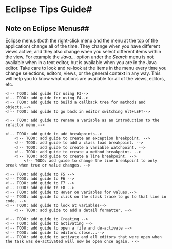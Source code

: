 # Eclipse Tips Guide#

## Note on Eclipse Menus##
Eclipse menus (both the right-click menu and the menu at the top of the application) change all of
the time. They change when you have different views active, and they also change when you select 
different items within the view. For example the _Java..._ option under the _Search_ menu is not 
available when in a text editor, but is available when you are in the Java editor. Take care to 
look and re-look at the items in the menu every time you change selections, editors, views, or 
the general context in any way. This will help you to know what options are available for all of 
the views, editors, etc.



<!-- TODO: add guide to menu item help> tips and tricks - read it.-->
<!-- TODO: add guide to change what tasks show up in the task view. -->
<!-- TODO: add guide to change what you are warned about in the java compiler. -->
<!-- TODO: add guide to Format code !!!-->
<!-- TODO: add guide to quickly move between objects by their relationship to each other. -->
    <!-- TODO: add guide for using F3-->
    <!-- TODO: add guide for using F4-->
    <!-- TODO: add guide to build a callback tree for methods and objects.-->
    <!-- TODO: add guide to go back in editor switching Alt+LEFT-->
<!-- TODO: add guide to searching in files, the project, the workspace. Should also include info on searching for objects, and other types of items. -->
<!-- TODO: add guide to Refactor. -->
    <!-- TODO: add guide to rename a variable as an introduction to the refactor menu.-->
<!-- TODO: add guide to Debugging - this article covers debuggin well enough that most of these items do not need to be covered. http://www.vogella.de/articles/EclipseDebugging/article.html#advanced_class -->
    <!-- TODO: add guide to add breakpoints-->
        <!-- TODO: add guide to create an exception breakpoint. -->
        <!-- TODO: add guide to add a class load breakpoint. -->
        <!-- TODO: add guide to create a variable watchpoint. -->
        <!-- TODO: add guide to create a method breakpoint. -->
        <!-- TODO: add guide to create a line breakpoint. -->
            <!-- TODO: add guide to change the line breakpoint to only break when true or value changes. -->
<!-- TODO: add guide to step through code.-->
    <!-- TODO: add guide to F5 -->
    <!-- TODO: add guide to F6 -->
    <!-- TODO: add guide to F7 -->
    <!-- TODO: add guide to F8 -->
    <!-- TODO: add guide to Hover on variables for values.-->
    <!-- TODO: add guide to click on the stack trace to go to that line in code. -->
    <!-- TODO: add guide to look at variables-->
        <!-- TODO: add guide to add a detail formatter. -->
<!-- TODO: add guide to mylyn tasks -->
    <!-- TODO: add guide to Creating -->
    <!-- TODO: add guide to activating -->
    <!-- TODO: add guide to open a file and de-activate -->
    <!-- TODO: add guide to editors close...-->
    <!-- TODO: add guide to activate and all editors that were open when the task was de-activated will now be open once again. -->
<!-- TODO: add guide to perspectives? and views ?-->
<!-- TODO: add guide to general shortcuts to switch between views and editors Ctrl+F6 and Ctrl+F7 -->
